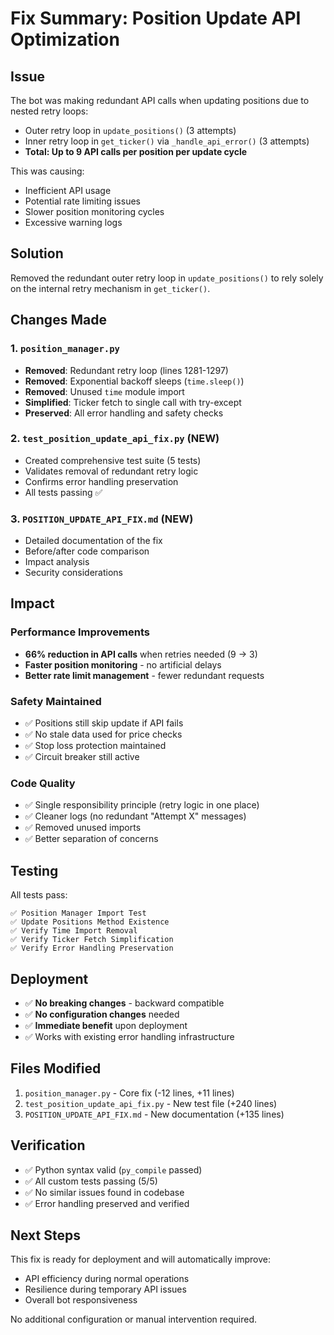# Fix Summary: Position Update API Optimization

## Issue
The bot was making redundant API calls when updating positions due to nested retry loops:
- Outer retry loop in `update_positions()` (3 attempts)
- Inner retry loop in `get_ticker()` via `_handle_api_error()` (3 attempts)
- **Total: Up to 9 API calls per position per update cycle**

This was causing:
- Inefficient API usage
- Potential rate limiting issues
- Slower position monitoring cycles
- Excessive warning logs

## Solution
Removed the redundant outer retry loop in `update_positions()` to rely solely on the internal retry mechanism in `get_ticker()`.

## Changes Made

### 1. `position_manager.py`
- **Removed**: Redundant retry loop (lines 1281-1297)
- **Removed**: Exponential backoff sleeps (`time.sleep()`)
- **Removed**: Unused `time` module import
- **Simplified**: Ticker fetch to single call with try-except
- **Preserved**: All error handling and safety checks

### 2. `test_position_update_api_fix.py` (NEW)
- Created comprehensive test suite (5 tests)
- Validates removal of redundant retry logic
- Confirms error handling preservation
- All tests passing ✅

### 3. `POSITION_UPDATE_API_FIX.md` (NEW)
- Detailed documentation of the fix
- Before/after code comparison
- Impact analysis
- Security considerations

## Impact

### Performance Improvements
- **66% reduction in API calls** when retries needed (9 → 3)
- **Faster position monitoring** - no artificial delays
- **Better rate limit management** - fewer redundant requests

### Safety Maintained
- ✅ Positions still skip update if API fails
- ✅ No stale data used for price checks
- ✅ Stop loss protection maintained
- ✅ Circuit breaker still active

### Code Quality
- ✅ Single responsibility principle (retry logic in one place)
- ✅ Cleaner logs (no redundant "Attempt X" messages)
- ✅ Removed unused imports
- ✅ Better separation of concerns

## Testing

All tests pass:
```
✅ Position Manager Import Test
✅ Update Positions Method Existence
✅ Verify Time Import Removal
✅ Verify Ticker Fetch Simplification
✅ Verify Error Handling Preservation
```

## Deployment
- ✅ **No breaking changes** - backward compatible
- ✅ **No configuration changes** needed
- ✅ **Immediate benefit** upon deployment
- ✅ Works with existing error handling infrastructure

## Files Modified
1. `position_manager.py` - Core fix (-12 lines, +11 lines)
2. `test_position_update_api_fix.py` - New test file (+240 lines)
3. `POSITION_UPDATE_API_FIX.md` - New documentation (+135 lines)

## Verification
- ✅ Python syntax valid (`py_compile` passed)
- ✅ All custom tests passing (5/5)
- ✅ No similar issues found in codebase
- ✅ Error handling preserved and verified

## Next Steps
This fix is ready for deployment and will automatically improve:
- API efficiency during normal operations
- Resilience during temporary API issues
- Overall bot responsiveness

No additional configuration or manual intervention required.
